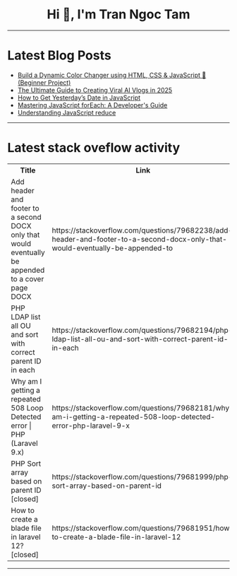 <h1 align="center">Hi 👋, I'm Tran Ngoc Tam</h1>

---

# Latest Blog Posts 
<!-- BLOG-POST-LIST:START -->
- [Build a Dynamic Color Changer using HTML, CSS &amp; JavaScript 🎨 &lpar;Beginner Project&rpar;](https://dev.to/alizehcodes/build-a-dynamic-color-changer-using-html-css-javascript-beginner-project-56ka)
- [The Ultimate Guide to Creating Viral AI Vlogs in 2025](https://dev.to/koolkamalkishor/-the-ultimate-guide-to-creating-viral-ai-vlogs-in-2025-2jbb)
- [How to Get Yesterday’s Date in JavaScript](https://dev.to/kiani0x01/how-to-get-yesterdays-date-in-javascript-2f84)
- [Mastering JavaScript forEach: A Developer&#39;s Guide](https://dev.to/kiani0x01/mastering-javascript-foreach-a-developers-guide-2agg)
- [Understanding JavaScript reduce](https://dev.to/kiani0x01/understanding-javascript-reduce-2784)
<!-- BLOG-POST-LIST:END -->

---

# Latest stack oveflow activity
<table>
  <tr><th>Title</th><th>Link</th></tr>
  <!-- STACKOVERFLOW:START --><tr><td>Add header and footer to a second DOCX only that would eventually be appended to a cover page DOCX</td><td>https://stackoverflow.com/questions/79682238/add-header-and-footer-to-a-second-docx-only-that-would-eventually-be-appended-to</td></tr><tr><td>PHP LDAP list all OU and sort with correct parent ID in each</td><td>https://stackoverflow.com/questions/79682194/php-ldap-list-all-ou-and-sort-with-correct-parent-id-in-each</td></tr><tr><td>Why am I getting a repeated 508 Loop Detected error | PHP &lpar;Laravel 9.x&rpar;</td><td>https://stackoverflow.com/questions/79682181/why-am-i-getting-a-repeated-508-loop-detected-error-php-laravel-9-x</td></tr><tr><td>PHP Sort array based on parent ID [closed]</td><td>https://stackoverflow.com/questions/79681999/php-sort-array-based-on-parent-id</td></tr><tr><td>How to create a blade file in laravel 12? [closed]</td><td>https://stackoverflow.com/questions/79681951/how-to-create-a-blade-file-in-laravel-12</td></tr><!-- STACKOVERFLOW:END -->
</table>

---


